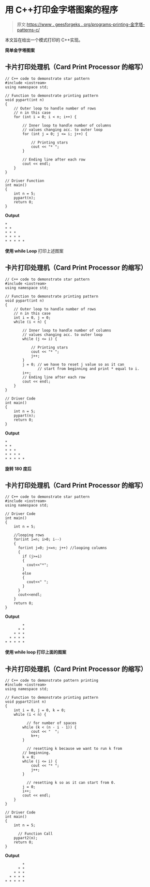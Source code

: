# 用 C++打印金字塔图案的程序

> 原文:[https://www . geesforgeks . org/programs-printing-金字塔-patterns-c/](https://www.geeksforgeeks.org/programs-printing-pyramid-patterns-c/)

本文旨在给出一个模式打印的 C++实现。

**简单金字塔图案**

## 卡片打印处理机（Card Print Processor 的缩写）

```
// C++ code to demonstrate star pattern
#include <iostream>
using namespace std;

// Function to demonstrate printing pattern
void pypart(int n)
{
    // Outer loop to handle number of rows
    // n in this case
    for (int i = 0; i < n; i++) {

        // Inner loop to handle number of columns
        // values changing acc. to outer loop
        for (int j = 0; j <= i; j++) {

            // Printing stars
            cout << "* ";
        }

        // Ending line after each row
        cout << endl;
    }
}

// Driver Function
int main()
{
    int n = 5;
    pypart(n);
    return 0;
}
```

**Output**

```
* 
* * 
* * * 
* * * * 
* * * * * 
```

**使用 while Loop**
打印上述图案

## 卡片打印处理机（Card Print Processor 的缩写）

```
// C++ code to demonstrate star pattern
#include <iostream>
using namespace std;

// Function to demonstrate printing pattern
void pypart(int n)
{
    // Outer loop to handle number of rows
    // n in this case
    int i = 0, j = 0;
    while (i < n) {

        // Inner loop to handle number of columns
        // values changing acc. to outer loop
        while (j <= i) {

            // Printing stars
            cout << "* ";
            j++;
        }
        j = 0; // we have to reset j value so as it can
               // start from beginning and print * equal to i.
        i++;
        // Ending line after each row
        cout << endl;
    }
}

// Driver Code
int main()
{
    int n = 5;
    pypart(n);
    return 0;
}
```

**Output**

```
* 
* * 
* * * 
* * * * 
* * * * * 
```

**旋转 180 度后**

## 卡片打印处理机（Card Print Processor 的缩写）

```
// C++ code to demonstrate star pattern
#include <iostream>
using namespace std;

// Driver Code
int main()
{
    int n = 5;

    //looping rows
    for(int i=n; i>0; i--)
    {
      for(int j=0; j<=n; j++) //looping columns
      {
        if (j>=i)
        {
          cout<<"*";
        }
        else
        {
          cout<<" ";
        }
      }
      cout<<endl;
    }
    return 0;
}
```

**Output**

```
        * 
      * * 
    * * * 
  * * * * 
* * * * * 
```

**使用 while loop 打印上面的图案**

## 卡片打印处理机（Card Print Processor 的缩写）

```
// C++ code to demonstrate pattern printing
#include <iostream>
using namespace std;

// Function to demonstrate printing pattern
void pypart2(int n)
{
    int i = 0, j = 0, k = 0;
    while (i < n) {

          // for number of spaces
        while (k < (n - i - 1)) {
            cout << "  ";
            k++;
        }

          // resetting k because we want to run k from
        // beginning.
        k = 0;
        while (j <= i) {
            cout << "* ";
            j++;
        }

          // resetting k so as it can start from 0.
        j = 0;
        i++;
        cout << endl;
    }
}

// Driver Code
int main()
{
    int n = 5;

      // Function Call
    pypart2(n);
    return 0;
}
```

**Output**

```
        * 
      * * 
    * * * 
  * * * * 
* * * * * 
```